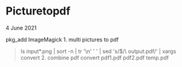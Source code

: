 #   Picturetopdf
4   June 2021

pkg_add ImageMagick
    1. multi pictures to pdf 
>   ls input*.png | sort -n | tr '\n' ' ' | sed 's/$/\ output.pdf/' | xargs convert
    2.  combine pdf
>   convert pdf1.pdf pdf2.pdf temp.pdf


